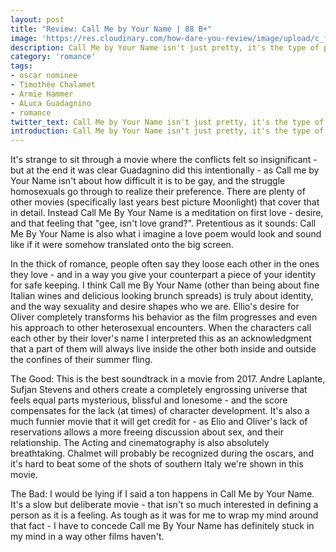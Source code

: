 ```yaml
---
layout: post
title: "Review: Call Me by Your Name | 88 B+"
image: 'https://res.cloudinary.com/how-dare-you-review/image/upload/c_fill,h_399,w_760/v1528850686/Call-Me-By-Your-Name-1-1600x900-c-default.jpg'
description: Call Me by Your Name isn't just pretty, it's the type of pretty that lulls you into a trace as it runs.     
category: 'romance'
tags: 
- oscar nominee
- Timothée Chalamet
- Armie Hammer
- ALuca Guadagnino
- romance
twitter_text: Call Me by Your Name isn't just pretty, it's the type of pretty that lulls you into a trace as it runs. 
introduction: Call Me by Your Name isn't just pretty, it's the type of pretty that lulls you into a trace as it runs.  
---
```

It's strange to sit through a movie where the conflicts felt so insignificant - but at the end it was clear Guadagnino did this intentionally - as Call me by Your Name isn't about how difficult it is to be gay, and the struggle homosexuals go through to realize their preference. There are plenty of other movies  (specifically last years best picture Moonlight) that cover that in detail. Instead Call Me By Your Name is a meditation on first love - desire, and that feeling that "gee, isn't love grand?". Pretentious as it sounds: Call Me By Your Name is also what i imagine a love poem would look and sound like if it were somehow translated onto the big screen.

In the thick of romance, people often say they loose each other in the ones they love - and in a way you give your counterpart a piece of your identity for safe keeping. I think Call me By Your Name (other than being about fine Italian wines and delicious looking brunch spreads) is truly about identity, and the way sexuality and desire shapes who we are. Ellio's desire for Oliver completely transforms his behavior as the film progresses and even his approach to other heterosexual encounters. When the characters call each other by their lover's name I interpreted this as an acknowledgment that a part of them will always live inside the other both inside and outside the confines of their summer fling.

The Good: This is the best soundtrack in a movie from 2017. Andre Laplante, Sufjan Stevens and others create a completely engrossing universe that feels equal parts mysterious, blissful and lonesome - and the score compensates for the lack (at times) of character development. It's also a much funnier movie that it will get credit for - as Elio and Oliver's lack of reservations allows a more freeing discussion about sex, and their relationship. The Acting and cinematography is also absolutely breathtaking. Chalmet will probably be recognized during the oscars, and it's hard to beat some of the shots of southern Italy we're shown in this movie.

The Bad:  I would be lying if I said a ton happens in Call Me by Your Name. It's a slow but deliberate movie - that isn't so much interested in defining a person as it is a feeling. As tough as it was for me to wrap my mind around that fact - I have to concede Call me By Your Name has definitely stuck in my mind in a way other films haven't.


